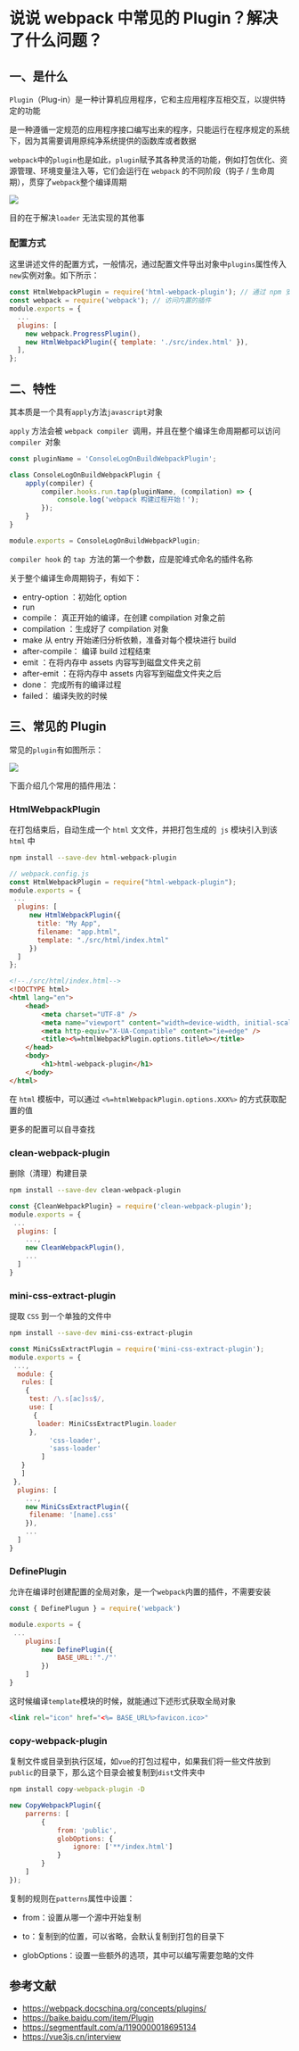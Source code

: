 # 说说 webpack 中常见的 Plugin？解决了什么问题？

## 一、是什么

`Plugin`（Plug-in）是一种计算机应用程序，它和主应用程序互相交互，以提供特定的功能

是一种遵循一定规范的应用程序接口编写出来的程序，只能运行在程序规定的系统下，因为其需要调用原纯净系统提供的函数库或者数据

`webpack`中的`plugin`也是如此，`plugin`赋予其各种灵活的功能，例如打包优化、资源管理、环境变量注入等，它们会运行在 `webpack` 的不同阶段（钩子 / 生命周期），贯穿了`webpack`整个编译周期

![](../../image/interview-webpack-3.png)

目的在于解决`loader` 无法实现的其他事

### 配置方式

这里讲述文件的配置方式，一般情况，通过配置文件导出对象中`plugins`属性传入`new`实例对象。如下所示：

```js
const HtmlWebpackPlugin = require('html-webpack-plugin'); // 通过 npm 安装
const webpack = require('webpack'); // 访问内置的插件
module.exports = {
  ...
  plugins: [
    new webpack.ProgressPlugin(),
    new HtmlWebpackPlugin({ template: './src/index.html' }),
  ],
};
```

## 二、特性

其本质是一个具有`apply`方法`javascript`对象

`apply` 方法会被 `webpack compiler `调用，并且在整个编译生命周期都可以访问 `compiler `对象

```javascript
const pluginName = 'ConsoleLogOnBuildWebpackPlugin';

class ConsoleLogOnBuildWebpackPlugin {
	apply(compiler) {
		compiler.hooks.run.tap(pluginName, (compilation) => {
			console.log('webpack 构建过程开始！');
		});
	}
}

module.exports = ConsoleLogOnBuildWebpackPlugin;
```

`compiler hook` 的 `tap `方法的第一个参数，应是驼峰式命名的插件名称

关于整个编译生命周期钩子，有如下：

- entry-option ：初始化 option
- run
- compile： 真正开始的编译，在创建 compilation 对象之前
- compilation ：生成好了 compilation 对象
- make 从 entry 开始递归分析依赖，准备对每个模块进行 build
- after-compile： 编译 build 过程结束
- emit ：在将内存中 assets 内容写到磁盘文件夹之前
- after-emit ：在将内存中 assets 内容写到磁盘文件夹之后
- done： 完成所有的编译过程
- failed： 编译失败的时候

## 三、常见的 Plugin

常见的`plugin`有如图所示：

![](../../image/interview-webpack-4.png)

下面介绍几个常用的插件用法：

### HtmlWebpackPlugin

在打包结束后，⾃动生成⼀个 `html` ⽂文件，并把打包生成的` js` 模块引⼊到该 `html` 中

```bash
npm install --save-dev html-webpack-plugin
```

```js
// webpack.config.js
const HtmlWebpackPlugin = require("html-webpack-plugin");
module.exports = {
 ...
  plugins: [
     new HtmlWebpackPlugin({
       title: "My App",
       filename: "app.html",
       template: "./src/html/index.html"
     })
  ]
};
```

```html
<!--./src/html/index.html-->
<!DOCTYPE html>
<html lang="en">
	<head>
		<meta charset="UTF-8" />
		<meta name="viewport" content="width=device-width, initial-scale=1.0" />
		<meta http-equiv="X-UA-Compatible" content="ie=edge" />
		<title><%=htmlWebpackPlugin.options.title%></title>
	</head>
	<body>
		<h1>html-webpack-plugin</h1>
	</body>
</html>
```

在 `html` 模板中，可以通过 `<%=htmlWebpackPlugin.options.XXX%>` 的方式获取配置的值

更多的配置可以自寻查找

### clean-webpack-plugin

删除（清理）构建目录

```bash
npm install --save-dev clean-webpack-plugin
```

```js
const {CleanWebpackPlugin} = require('clean-webpack-plugin');
module.exports = {
 ...
  plugins: [
    ...,
    new CleanWebpackPlugin(),
    ...
  ]
}
```

### mini-css-extract-plugin

提取 `CSS` 到一个单独的文件中

```bash
npm install --save-dev mini-css-extract-plugin
```

```js
const MiniCssExtractPlugin = require('mini-css-extract-plugin');
module.exports = {
 ...,
  module: {
   rules: [
    {
     test: /\.s[ac]ss$/,
     use: [
      {
       loader: MiniCssExtractPlugin.loader
     },
          'css-loader',
          'sass-loader'
        ]
   }
   ]
 },
  plugins: [
    ...,
    new MiniCssExtractPlugin({
     filename: '[name].css'
    }),
    ...
  ]
}
```

### DefinePlugin

允许在编译时创建配置的全局对象，是一个`webpack`内置的插件，不需要安装

```js
const { DefinePlugun } = require('webpack')

module.exports = {
 ...
    plugins:[
        new DefinePlugin({
            BASE_URL:'"./"'
        })
    ]
}
```

这时候编译`template`模块的时候，就能通过下述形式获取全局对象

```html
<link rel="icon" href="<%= BASE_URL%>favicon.ico>"
```

### copy-webpack-plugin

复制文件或目录到执行区域，如`vue`的打包过程中，如果我们将一些文件放到`public`的目录下，那么这个目录会被复制到`dist`文件夹中

```cmd
npm install copy-webpack-plugin -D
```

```js
new CopyWebpackPlugin({
	parrerns: [
		{
			from: 'public',
			globOptions: {
				ignore: ['**/index.html']
			}
		}
	]
});
```

复制的规则在`patterns`属性中设置：

- from：设置从哪一个源中开始复制
- to：复制到的位置，可以省略，会默认复制到打包的目录下

- globOptions：设置一些额外的选项，其中可以编写需要忽略的文件

## 参考文献

- https://webpack.docschina.org/concepts/plugins/
- https://baike.baidu.com/item/Plugin
- https://segmentfault.com/a/1190000018695134
- https://vue3js.cn/interview

